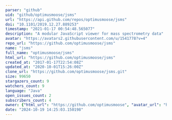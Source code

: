 ```yaml
---
parser: "github"
uid: "github/optimusmoose/jsms"
url: "https://api.github.com/repos/optimusmoose/jsms"
doi: "10.1101/2019.12.27.889253"
timestamp: "2021-01-17 00:54:48.565077"
description: "A modular JavaScript viewer for mass spectrometry data"
avatar: "https://avatars2.githubusercontent.com/u/1541778?v=4"
repo_url: "https://github.com/optimusmoose/jsms"
name: "jsms"
full_name: "optimusmoose/jsms"
html_url: "https://github.com/optimusmoose/jsms"
created_at: "2017-01-17T22:54:08Z"
updated_at: "2020-10-01T15:26:00Z"
clone_url: "https://github.com/optimusmoose/jsms.git"
size: 99650
stargazers_count: 9
watchers_count: 9
language: "Java"
open_issues_count: 2
subscribers_count: 4
owner: {"html_url": "https://github.com/optimusmoose", "avatar_url": "https://avatars2.githubusercontent.com/u/1541778?v=4", "login": "optimusmoose", "type": "User"}
date: "2024-10-19 14:25:03.150198"
---
```

